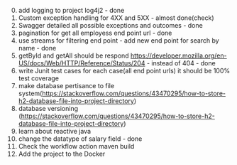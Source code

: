 0. add logging to project log4j2 - done
1. Custom exception handling for 4XX and 5XX - almost done(check)
2. Swagger detailed all possible exceptions and outcomes - done
3. pagination for get all employess end point url - done
4. use streams for filtering end point - add new end point for search by name - done
5. getById and getAll should be respond https://developer.mozilla.org/en-US/docs/Web/HTTP/Reference/Status/204 - instead of 404 - done
6. write Junit test cases for each case(all end point urls) it should be 100% test coverage
7. make database pertisance to file system(https://stackoverflow.com/questions/43470295/how-to-store-h2-database-file-into-project-directory)
8. database versioning (https://stackoverflow.com/questions/43470295/how-to-store-h2-database-file-into-project-directory)
9. learn about reactive java
10. change the datatype of salary field - done
11. Check the workflow action maven build
12. Add the project to the Docker
